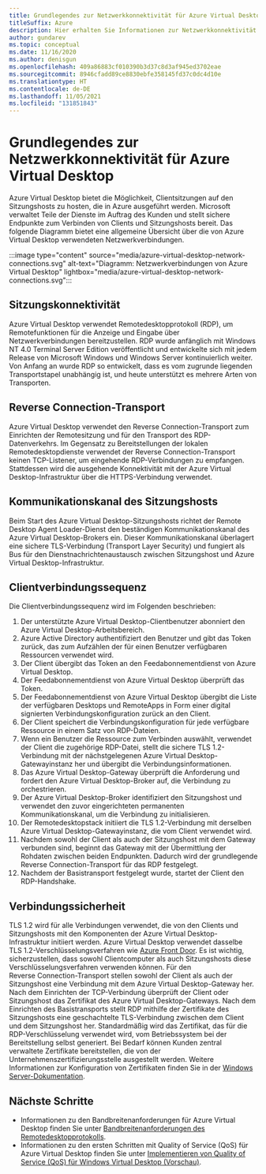```yaml
---
title: Grundlegendes zur Netzwerkkonnektivität für Azure Virtual Desktop
titleSuffix: Azure
description: Hier erhalten Sie Informationen zur Netzwerkkonnektivität für Azure Virtual Desktop.
author: gundarev
ms.topic: conceptual
ms.date: 11/16/2020
ms.author: denisgun
ms.openlocfilehash: 409a86883cf010390b3d37c8d3af945ed3702eae
ms.sourcegitcommit: 8946cfadd89ce8830ebfe358145fd37c0dc4d10e
ms.translationtype: HT
ms.contentlocale: de-DE
ms.lasthandoff: 11/05/2021
ms.locfileid: "131851843"
---
```

# <a name="understanding-azure-virtual-desktop-network-connectivity"></a>Grundlegendes zur Netzwerkkonnektivität für Azure Virtual Desktop

Azure Virtual Desktop bietet die Möglichkeit, Clientsitzungen auf den Sitzungshosts zu hosten, die in Azure ausgeführt werden. Microsoft verwaltet Teile der Dienste im Auftrag des Kunden und stellt sichere Endpunkte zum Verbinden von Clients und Sitzungshosts bereit. Das folgende Diagramm bietet eine allgemeine Übersicht über die von Azure Virtual Desktop verwendeten Netzwerkverbindungen.

:::image type="content" source="media/azure-virtual-desktop-network-connections.svg" alt-text="Diagramm: Netzwerkverbindungen von Azure Virtual Desktop" lightbox="media/azure-virtual-desktop-network-connections.svg":::

## <a name="session-connectivity"></a>Sitzungskonnektivität

Azure Virtual Desktop verwendet Remotedesktopprotokoll (RDP), um Remotefunktionen für die Anzeige und Eingabe über Netzwerkverbindungen bereitzustellen. RDP wurde anfänglich mit Windows NT 4.0 Terminal Server Edition veröffentlicht und entwickelte sich mit jedem Release von Microsoft Windows und Windows Server kontinuierlich weiter. Von Anfang an wurde RDP so entwickelt, dass es vom zugrunde liegenden Transportstapel unabhängig ist, und heute unterstützt es mehrere Arten von Transporten.

## <a name="reverse-connect-transport"></a>Reverse Connection-Transport

Azure Virtual Desktop verwendet den Reverse Connection-Transport zum Einrichten der Remotesitzung und für den Transport des RDP-Datenverkehrs. Im Gegensatz zu Bereitstellungen der lokalen Remotedesktopdienste verwendet der Reverse Connection-Transport keinen TCP-Listener, um eingehende RDP-Verbindungen zu empfangen. Stattdessen wird die ausgehende Konnektivität mit der Azure Virtual Desktop-Infrastruktur über die HTTPS-Verbindung verwendet.

## <a name="session-host-communication-channel"></a>Kommunikationskanal des Sitzungshosts

Beim Start des Azure Virtual Desktop-Sitzungshosts richtet der Remote Desktop Agent Loader-Dienst den beständigen Kommunikationskanal des Azure Virtual Desktop-Brokers ein. Dieser Kommunikationskanal überlagert eine sichere TLS-Verbindung (Transport Layer Security) und fungiert als Bus für den Dienstnachrichtenaustausch zwischen Sitzungshost und Azure Virtual Desktop-Infrastruktur.

## <a name="client-connection-sequence"></a>Clientverbindungssequenz

Die Clientverbindungssequenz wird im Folgenden beschrieben:

1. Der unterstützte Azure Virtual Desktop-Clientbenutzer abonniert den Azure Virtual Desktop-Arbeitsbereich.
2. Azure Active Directory authentifiziert den Benutzer und gibt das Token zurück, das zum Aufzählen der für einen Benutzer verfügbaren Ressourcen verwendet wird.
3. Der Client übergibt das Token an den Feedabonnementdienst von Azure Virtual Desktop.
4. Der Feedabonnementdienst von Azure Virtual Desktop überprüft das Token.
5. Der Feedabonnementdienst von Azure Virtual Desktop übergibt die Liste der verfügbaren Desktops und RemoteApps in Form einer digital signierten Verbindungskonfiguration zurück an den Client.
6. Der Client speichert die Verbindungskonfiguration für jede verfügbare Ressource in einem Satz von RDP-Dateien.
7. Wenn ein Benutzer die Ressource zum Verbinden auswählt, verwendet der Client die zugehörige RDP-Datei, stellt die sichere TLS 1.2-Verbindung mit der nächstgelegenen Azure Virtual Desktop-Gatewayinstanz her und übergibt die Verbindungsinformationen.
8. Das Azure Virtual Desktop-Gateway überprüft die Anforderung und fordert den Azure Virtual Desktop-Broker auf, die Verbindung zu orchestrieren.
9. Der Azure Virtual Desktop-Broker identifiziert den Sitzungshost und verwendet den zuvor eingerichteten permanenten Kommunikationskanal, um die Verbindung zu initialisieren.
10. Der Remotedesktopstack initiiert die TLS 1.2-Verbindung mit derselben Azure Virtual Desktop-Gatewayinstanz, die vom Client verwendet wird.
11. Nachdem sowohl der Client als auch der Sitzungshost mit dem Gateway verbunden sind, beginnt das Gateway mit der Übermittlung der Rohdaten zwischen beiden Endpunkten. Dadurch wird der grundlegende Reverse Connection-Transport für das RDP festgelegt.
12. Nachdem der Basistransport festgelegt wurde, startet der Client den RDP-Handshake.

## <a name="connection-security"></a>Verbindungssicherheit

TLS 1.2 wird für alle Verbindungen verwendet, die von den Clients und Sitzungshosts mit den Komponenten der Azure Virtual Desktop-Infrastruktur initiiert werden. Azure Virtual Desktop verwendet dasselbe TLS 1.2-Verschlüsselungsverfahren wie [Azure Front Door](../frontdoor/concept-end-to-end-tls.md#supported-cipher-suites). Es ist wichtig, sicherzustellen, dass sowohl Clientcomputer als auch Sitzungshosts diese Verschlüsselungsverfahren verwenden können.
Für den Reverse Connection-Transport stellen sowohl der Client als auch der Sitzungshost eine Verbindung mit dem Azure Virtual Desktop-Gateway her. Nach dem Einrichten der TCP-Verbindung überprüft der Client oder Sitzungshost das Zertifikat des Azure Virtual Desktop-Gateways.
Nach dem Einrichten des Basistransports stellt RDP mithilfe der Zertifikate des Sitzungshosts eine geschachtelte TLS-Verbindung zwischen dem Client und dem Sitzungshost her. Standardmäßig wird das Zertifikat, das für die RDP-Verschlüsselung verwendet wird, vom Betriebssystem bei der Bereitstellung selbst generiert. Bei Bedarf können Kunden zentral verwaltete Zertifikate bereitstellen, die von der Unternehmenszertifizierungsstelle ausgestellt werden. Weitere Informationen zur Konfiguration von Zertifikaten finden Sie in der [Windows Server-Dokumentation](/troubleshoot/windows-server/remote/remote-desktop-listener-certificate-configurations).

## <a name="next-steps"></a>Nächste Schritte

* Informationen zu den Bandbreitenanforderungen für Azure Virtual Desktop finden Sie unter [Bandbreitenanforderungen des Remotedesktopprotokolls](rdp-bandwidth.md).
* Informationen zu den ersten Schritten mit Quality of Service (QoS) für Azure Virtual Desktop finden Sie unter [Implementieren von Quality of Service (QoS) für Windows Virtual Desktop (Vorschau)](rdp-quality-of-service-qos.md).
